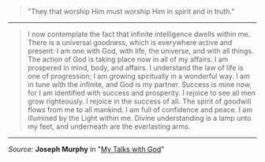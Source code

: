 > "They that worship Him must worship Him in spirit and in truth."

----

> I now contemplate the fact that infinite intelligence dwells within me. There is a universal goodness, which is everywhere active and present: I am one with God, with life, the universe, and with all things. The action of God is taking place now in all of my affairs. I am prospered in mind, body, and affairs. I understand the law of life is one of progression; I am growing spiritually in a wonderful way. I am in tune with the infinite, and God is my partner. Success is mine now, for I am identified with success and prosperity. I rejoice to see all men grow righteously. I rejoice in the success of all. The spirit of goodwill flows from me to all mankind. I am full of confidence and peace. I am illumined by the Light within me. Divine understanding is a lamp unto my feet, and underneath are the everlasting arms.

----

*Source:* **Joseph Murphy** in "[My Talks with God](https://www.amazon.com/Talks-God-Dr-Joseph-Murphy-ebook/dp/B0071AS1G2)"